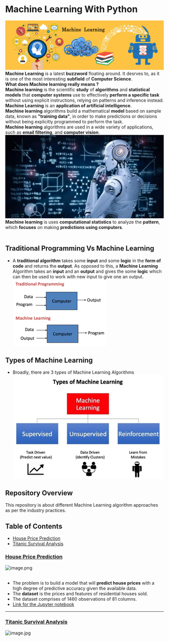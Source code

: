 # Machine Learning With Python
![image.jpg](images/machine.jpg)
__Machine Learning__ is a latest __buzzword__ floating around. It desrves to, as it is one of the most interesting __subfield__ of __Computer Science__.<br>
__What does Machine learning really means ?__<br>
__Machine learning__ is the scientific __study__ of __algorithms__ and __statistical models__ that __computer systems__ use to effectively __perform a specific task__ without using explicit instructions, relying on patterns and inference instead.<br>
__Machine Learning__ is an __application of artificial intelligence__.<br>
__Machine learning__ algorithms build a mathematical __model__ based on sample data, known as __"training data"__, in order to make predictions or decisions without being explicitly programmed to perform the task.<br>
__Machine learning__ algorithms are used in a wide variety of applications, such as __email filtering__, and __computer vision__.<br>
![image.jpg](images/machine_learning.jpg)<br>
 __Machine learning__ is uses __computational statistics__ to analyze the __pattern__, which __focuses__ on making __predictions using computers__.<br><br>
## Traditional Programming Vs Machine Learning
- A __traditional algorithm__ takes some __input__ and some __logic__ in the __form of code__ and returns the __output__. As opposed to this, a __Machine Learning__ Algorithm takes an __input__ and an __output__ and gives the some __logic__ which can then be used to work with new input to give one an output. <br>
![image.png](images/mlvsprogram.png)
## Types of Machine Learning
- Broadly, there are 3 types of Machine Learning Algorithms
 ![image.jpeg](images/typesofml.jpeg)
 
 ## Repository Overview
This repository is about different Machine Learning algorithm approaches as per the industry practices.

## Table of Contents
- [House Price Prediction](#section1)<br>
- [Titanic Survival Analysis](#section2)<br>

<a id=section1></a>
### [House Price Prediction](./house_price_prediction)
![image.png](image/house_price.png)<br><br>
- The problem is to build a model that will __predict house prices__ with a high degree of predictive accuracy given the available data.<br>
- The __dataset__ is the prices and features of residential houses sold.
- The dataset comprises of 1460 observations of 81 columns.
- [Link for the Jupyter notebook](./house_price_prediction/House_Price_Prediction.ipynb)


___
<a id=section2></a>
### [Titanic Survival Analysis](./CustomerSegmentationUsingRFM)
![image.jpg](image/rfm1.jpg)<br><br>
 

